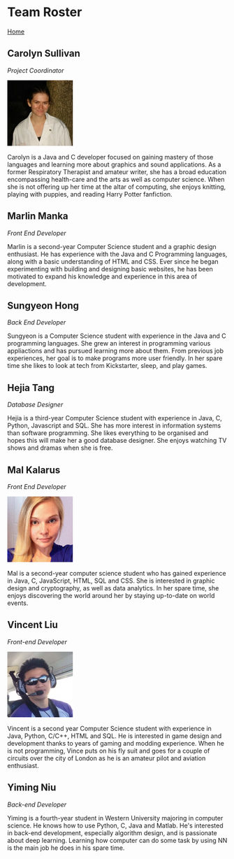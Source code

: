 # Team Roster

[Home](README.md)   

## Carolyn Sullivan
*Project Coordinator*

<img src = "images/Carolyn_Photo.jpg">

Carolyn is a Java and C developer focused on gaining mastery of those languages and learning more about graphics and sound applications.  As a former Respiratory Therapist and amateur writer, she has a broad education encompassing health-care and the arts as well as computer science.  When she is not offering up her time at the altar of computing, she enjoys knitting, playing with puppies, and reading Harry Potter fanfiction.

## Marlin Manka
*Front End Developer*

Marlin is a second-year Computer Science student and a graphic design enthusiast. He has experience with the Java and C Programming languages, along with a basic understanding of HTML and CSS. Ever since he began experimenting with building and designing basic websites, he has been motivated to expand his knowledge and experience in this area of development. 

## Sungyeon Hong
*Back End Developer*

Sungyeon is a Computer Science student with experience in the Java and C programming languages. She grew an interest in programming various appliactions and has pursued learning more about them. From previous job experiences, her goal is to make programs more user friendly. In her spare time she likes to look at tech from Kickstarter, sleep, and play games.

## Hejia Tang
*Database Designer*

Hejia is a third-year Computer Science student with experience in Java, C, Python, Javascript and SQL. She has more interest in information systems than software programming. She likes everything to be organised and hopes this will make her a good database designer. She enjoys watching TV shows and dramas when she is free.

## Mal Kalarus
*Front End Developer*

<img src = "images/Mal-Photo.jpg">

Mal is a second-year computer science student who has gained experience in Java, C, JavaScript, HTML, SQL and CSS. She is interested in graphic design and cryptography, as well as data analytics. In her spare time, she enjoys discovering the world around her by staying up-to-date on world events.

## Vincent Liu
*Front-end Developer*

<img src = "images/vince_photo.jpg">

Vincent is a second year Computer Science student with experience in Java, Python, C/C++, HTML and SQL. He is interested in game design and development thanks to years of gaming and modding experience. When he is not programming, Vince puts on his fly suit and goes for a couple of circuits over the city of London as he is an amateur pilot and aviation enthusiast.


## Yiming Niu
*Back-end Developer*

Yiming is a fourth-year student in Western University majoring in computer science. He knows how to use Python, C, Java and Matlab. He's interested in back-end development, especially algorithm design, and is passionate about deep learning. Learning how computer can do some task by using NN is the main job he does in his spare time.
